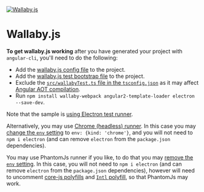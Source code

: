 [![Wallaby.js](https://img.shields.io/badge/wallaby.js-configured-green.svg)](https://wallabyjs.com)

# Wallaby.js

**To get wallaby.js working** after you have generated your project with `angular-cli`, you'll need to do the following:
- Add the [wallaby.js config file](https://github.com/wallabyjs/ngCliWebpackSample/blob/master/wallaby.js) to the project.
- Add the [wallaby.js test bootstrap file](https://github.com/wallabyjs/ngCliWebpackSample/blob/master/src/wallabyTest.ts) to the project.
- Exclude the [`src/wallabyTest.ts` file in the `tsconfig.json`](https://github.com/wallabyjs/ngCliWebpackSample/blob/82d4f43d1a1e701de403a2cdb38986bfb4ddca0b/src/tsconfig.app.json#L20) as it may affect [Angular AOT compilation](https://github.com/angular/angular/issues/13624#issuecomment-281919940).
- Run `npm install wallaby-webpack angular2-template-loader electron --save-dev`.

Note that the sample is [using Electron test runner](https://wallabyjs.com/docs/integration/electron.html). 

Alternatively, you may use [Chrome (headless) runner](https://wallabyjs.com/docs/integration/chrome.html). In this case you may  [change the `env` setting](https://github.com/wallabyjs/ngCliWebpackSample/blob/88a13b2c25f8808f733ec7cb058544f887f40190/wallaby.js#L49) to `env: {kind: 'chrome'}`, and you will not need to `npm i electron` (and can remove `electron` from the `package.json` dependencies). 

You may use PhantomJs runner if you like, to do that you may [remove the `env` setting](https://github.com/wallabyjs/ngCliWebpackSample/blob/88a13b2c25f8808f733ec7cb058544f887f40190/wallaby.js#L49). In this case, you will not need to `npm i electron` (and can remove `electron` from the `package.json` dependencies), however will need to uncomment [core-js polyfills](https://github.com/wallabyjs/ngCliWebpackSample/blob/88a13b2c25f8808f733ec7cb058544f887f40190/src/polyfills.ts#L23-L34) and [`Intl` polyfill](https://github.com/wallabyjs/ngCliWebpackSample/blob/88a13b2c25f8808f733ec7cb058544f887f40190/src/polyfills.ts#L68), so that PhantomJs may work.

